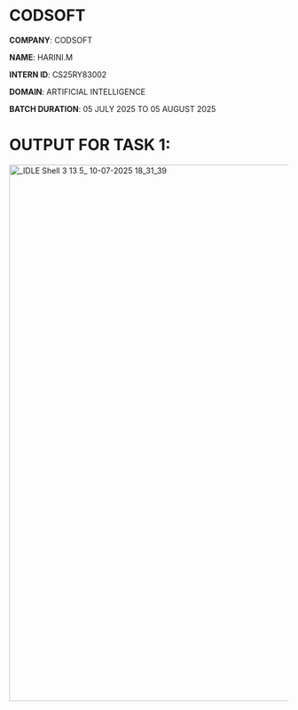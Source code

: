 # CODSOFT

**COMPANY**: CODSOFT

**NAME**: HARINI.M

**INTERN ID**: CS25RY83002

**DOMAIN**: ARTIFICIAL INTELLIGENCE

**BATCH DURATION**: 05 JULY 2025 TO 05 AUGUST 2025

# OUTPUT FOR TASK 1:
<img width="1920" height="966" alt="_IDLE Shell 3 13 5_ 10-07-2025 18_31_39" src="https://github.com/user-attachments/assets/62b6592d-b8b4-4376-a1c9-27d2d7c243b7" />
